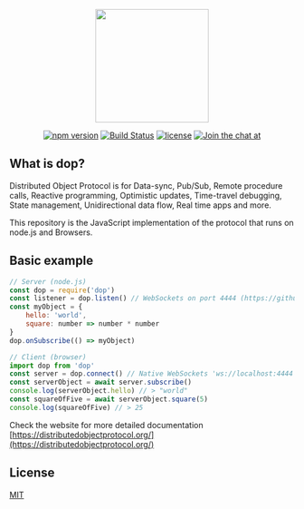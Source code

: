 
<p align="center"><a href="https://distributedobjectprotocol.org"><img width="200"src="https://distributedobjectprotocol.org/img/logo.svg"></a></p>

<p align="center">
    <a href="https://www.npmjs.com/package/dop"><img alt="npm version" src="https://img.shields.io/npm/v/dop.svg"></a>
    <a href="https://travis-ci.org/DistributedObjectProtocol/dop"><img alt="Build Status" src="https://travis-ci.org/DistributedObjectProtocol/dop.svg?branch=master"></a>
    <a href="https://www.npmjs.com/package/dop"><img alt="license" src="https://img.shields.io/npm/l/dop.svg"></a>
    <a href="https://gitter.im/DistributedObjectProtocol/dop?utm_source=badge&utm_medium=badge&utm_campaign=pr-badge&utm_content=badge"><img alt="Join the chat at" src="https://badges.gitter.im/DistributedObjectProtocol/dop.svg"></a>
</p>

## What is dop?

Distributed Object Protocol is for Data-sync, Pub/Sub, Remote procedure calls, Reactive programming,
Optimistic updates, Time-travel debugging, State management,
Unidirectional data flow, Real time apps and more.

This repository is the JavaScript implementation of the protocol that runs on node.js and Browsers.


## Basic example

```js
// Server (node.js)
const dop = require('dop')
const listener = dop.listen() // WebSockets on port 4444 (https://github.com/websockets/ws)
const myObject = {
    hello: 'world',
    square: number => number * number
}
dop.onSubscribe(() => myObject)
```

```js
// Client (browser)
import dop from 'dop'
const server = dop.connect() // Native WebSockets 'ws://localhost:4444'
const serverObject = await server.subscribe()
console.log(serverObject.hello) // > "world"
const squareOfFive = await serverObject.square(5)
console.log(squareOfFive) // > 25
```

Check the website for more detailed documentation [https://distributedobjectprotocol.org/](https://distributedobjectprotocol.org/)



## License

[MIT](http://opensource.org/licenses/MIT)